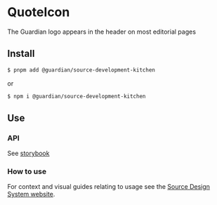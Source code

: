 # QuoteIcon

The Guardian logo appears in the header on most editorial pages

## Install

```sh
$ pnpm add @guardian/source-development-kitchen
```

or

```sh
$ npm i @guardian/source-development-kitchen
```

## Use

### API

See [storybook](https://guardian.github.io/storybooks/?path=/story/source-development-kitchen_react-components-logo--desktop)

### How to use

For context and visual guides relating to usage see the [Source Design System website](https://theguardian.design).
